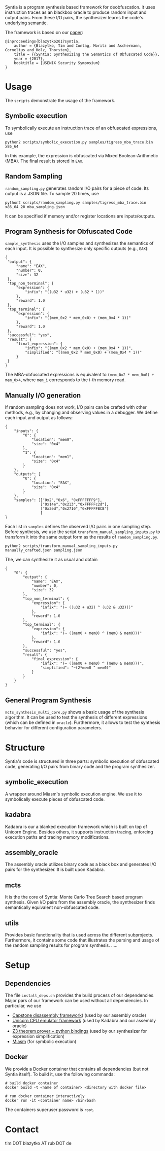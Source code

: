 Syntia is a program synthesis based framework for deobfuscation. It uses instruction traces as an blackbox oracle to produce random input and output pairs. From these I/O pairs, the synthesizer learns the code's underlying semantic. 

The framework is based on our [paper](https://www.usenix.org/system/files/conference/usenixsecurity17/sec17-blazytko.pdf):

```
@inproceedings{blazytko2017syntia,
    author = {Blazytko, Tim and Contag, Moritz and Aschermann, Cornelius and Holz, Thorsten},
    title = {{Syntia: Synthesizing the Semantics of Obfuscated Code}},
    year = {2017},
    booktitle = {USENIX Security Symposium} 
}
```


# Usage

The `scripts` demonstrate the usage of the framework.

## Symbolic execution

To symbolically execute an instruction trace of an obfuscated expressions, use

```
python2 scripts/symbolic_execution.py samples/tigress_mba_trace.bin x86_64

```

In this example, the expression is obfuscated via Mixed Boolean-Arithmetic (MBA). The final result is stored in `EAX`.

## Random Sampling

`random_sampling.py` generates random I/O pairs for a piece of code. Its output is a JSON file. To sample 20 times, use 

```
python2 scripts/random_sampling.py samples/tigress_mba_trace.bin x86_64 20 mba_sampling.json
```

It can be specified if memory and/or register locations are inputs/outputs.

## Program Synthesis for Obfuscated Code

`sample_synthesis` uses the I/O samples and synthesizes the semantics of each input. It is possible to synthesize only specific outputs (e.g., `EAX`):

```
{
 "output": {
     "name": "EAX", 
     "number": 0, 
     "size": 32
 }, 
 "top_non_terminal": {
     "expression": {
         "infix": "((u32 * u32) + (u32 * 1))"
     }, 
     "reward": 1.0
 }, 
 "top_terminal": {
     "expression": {
         "infix": "((mem_0x2 * mem_0x0) + (mem_0x4 * 1))"
     }, 
     "reward": 1.0
 }, 
 "successful": "yes", 
 "result": {
     "final_expression": {
         "infix": "((mem_0x2 * mem_0x0) + (mem_0x4 * 1))", 
         "simplified": "((mem_0x2 * mem_0x0) + (mem_0x4 * 1))"
     }
 }
}
```

The MBA-obfuscated expressions is equivalent to `(mem_0x2 * mem_0x0) + mem_0x4`, where `mem_i` corresponds to the i-th memory read.

## Manually I/O generation

If random sampling does not work, I/O pairs can be crafted with other methods, e.g., by changing and observing values in a debugger. We define each input and output as follows:

```
{
    "inputs": {
        "0": {
            "location": "mem0", 
            "size": "0x4"
        }, 
        "1": {
            "location": "mem1", 
            "size": "0x4"
        }
    },
    "outputs": {
        "0": {
            "location": "EAX", 
            "size": "0x4"
        }
    }, 
    "samples": [["0x2","0x6", "0xFFFFFFF9"],
                ["0x14e","0x213","0xFFFFFc2d"],
                ["0x3ed","0x2710","0xFFFFFBC8"]
                ]
}
```


Each list in `samples` defines the observed I/O pairs in one sampling step. Before synthesis, we use the script `transform_manual_sampling_inputs.py` to transform it into the same output form as the results of `random_sampling.py`.

```
python2 scripts/transform_manual_sampling_inputs.py manually_crafted.json sampling.json
```

The, we can synthesize it as usual and obtain

```
{
    "0": {
        "output": {
            "name": "EAX", 
            "number": 0, 
            "size": 32
        }, 
        "top_non_terminal": {
            "expression": {
                "infix": "(~ ((u32 + u32) ^ (u32 & u32)))"
            }, 
            "reward": 1.0
        }, 
        "top_terminal": {
            "expression": {
                "infix": "(~ ((mem0 + mem0) ^ (mem0 & mem0)))"
            }, 
            "reward": 1.0
        }, 
        "successful": "yes", 
        "result": {
            "final_expression": {
                "infix": "(~ ((mem0 + mem0) ^ (mem0 & mem0)))", 
                "simplified": "~(2*mem0 ^ mem0)"
            }
        }
    }
}
```

## General Program Synthesis

`mcts_synthesis_multi_core.py` shows a basic usage of the synthesis algorithm. It can be used to test the synthesis of different expressions (which can be defined in `oracle`). Furthermore, it allows to test the synthesis behavior for different configuration parameters.

# Structure

Syntia's code is structured in three parts: symbolic execution of obfuscated code, generating I/O pairs from binary code and the program synthesizer.

## symbolic_execution

A wrapper around Miasm's symbolic execution engine. We use it to symbolically execute pieces of obfuscated code.

## kadabra

Kadabra is our a blanked execution framework which is built on top of Unicorn Engine. Besides others, it supports instruction tracing, enforcing execution paths and tracing memory modifications. 

## assembly_oracle
The assembly oracle utilizes binary code as a black box and generates I/O pairs for the synthesizer. It is built upon Kadabra.

## mcts

It is the the core of Syntia: Monte Carlo Tree Search based program synthesis. Given I/O pairs from the assembly oracle, the synthesizer finds semantically equivalent non-obfuscated code.

## utils

Provides basic functionality that is used across the different subprojects. Furthermore, it contains some code that illustrates the parsing and usage of the random sampling results for program synthesis.
.....


# Setup

## Dependencies

The file `install_deps.sh` provides the build process of our dependencies. Major pars of our framework can be used without all dependencies. In particular, we use

- [Capstone disassembly framework](https://github.com/aquynh/capstone)( (used by our assembly oracle)
- [Unicorn CPU emulator framework](https://github.com/unicorn-engine/unicorn) (used by Kadabra and our assembly oracle)
- [Z3 theorem prover + python bindings](https://github.com/Z3Prover/z3) (used by our synthesizer for expression simplification)
- [Miasm](https://github.com/cea-sec/miasm) (for symbolic execution)

## Docker

We provide a Docker container that contains all dependencies (but not Syntia itself). To build it, use the following commands:

```
# build docker container
docker build -t <name of container> <directory with docker file>

# run docker container interactively
docker run -it <container name> /bin/bash
```

The containers superuser password is `root`.

# Contact

tim DOT blazytko AT rub DOT de
